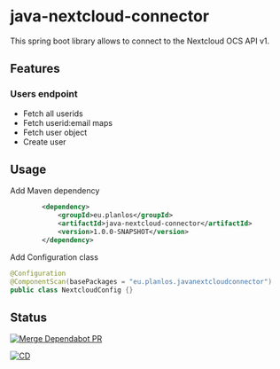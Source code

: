 # java-nextcloud-connector
This spring boot library allows to connect to the Nextcloud OCS API v1.

## Features
### Users endpoint
* Fetch all userids
* Fetch userid:email maps
* Fetch user object
* Create user

## Usage
Add Maven dependency
```xml
        <dependency>
            <groupId>eu.planlos</groupId>
            <artifactId>java-nextcloud-connector</artifactId>
            <version>1.0.0-SNAPSHOT</version>
        </dependency>
```

Add Configuration class
```java
@Configuration
@ComponentScan(basePackages = "eu.planlos.javanextcloudconnector")
public class NextcloudConfig {}
```

## Status

[![Merge Dependabot PR](https://github.com/derBobby/java-nextcloud-connector/actions/workflows/dependabot-automerge.yml/badge.svg)](https://github.com/derBobby/java-nextcloud-connector/actions/workflows/dependabot-automerge.yml)

[![CD](https://github.com/derBobby/java-nextcloud-connector/actions/workflows/test-and-publish.yml/badge.svg)](https://github.com/derBobby/java-nextcloud-connector/actions/workflows/test-and-publish.yml)
